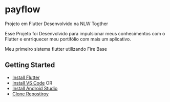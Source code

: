 # payflow

Projeto em Flutter Desenvolvido na NLW Togther

Esse Projeto foi Desenvolvido para impulsionar meus conhecimentos com o Flutter e enrriquecer meu portifólio com mais um aplicativo.

Meu primeiro sistema flutter utilizando Fire Base

## Getting Started

- [Install Flutter](https://flutter.dev/docs/get-started/install)
- [Install VS Code](https://code.visualstudio.com/download) OR
- [Install Android Studio](https://code.visualstudio.com/download)
- [Clone Repostiroy](https://github.com/CaioCLDias/pay-flow-app.git)
